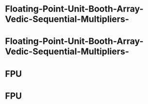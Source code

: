 # Floating-Point-Unit-Booth-Array-Vedic-Sequential-Multipliers-
# Floating-Point-Unit-Booth-Array-Vedic-Sequential-Multipliers-
# FPU
# FPU
